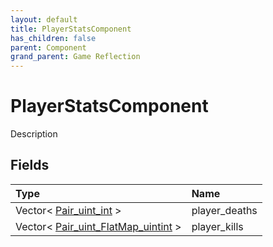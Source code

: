 ```yaml
---
layout: default
title: PlayerStatsComponent
has_children: false
parent: Component
grand_parent: Game Reflection
---
```

# PlayerStatsComponent
Description 

## Fields

| Type | Name |
|:-------------|:--------------|
| Vector< [Pair_uint_int](/docs/game-reflection/classes/pair_uint_int) > | player_deaths |
| Vector< [Pair_uint_FlatMap_uintint](/docs/game-reflection/classes/pair_uint__flat_map_uintint) > | player_kills |


